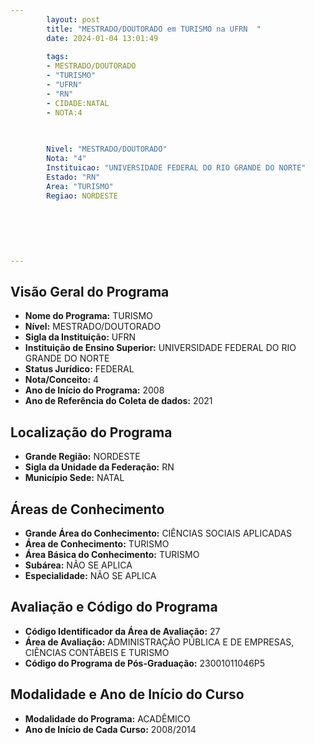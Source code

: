 ```yaml
---
        layout: post
        title: "MESTRADO/DOUTORADO em TURISMO na UFRN  "
        date: 2024-01-04 13:01:49
     
        tags:
        - MESTRADO/DOUTORADO
        - "TURISMO"
        - "UFRN"
        - "RN"
        - CIDADE:NATAL
        - NOTA:4
        
       

        Nivel: "MESTRADO/DOUTORADO"
        Nota: "4"
        Instituicao: "UNIVERSIDADE FEDERAL DO RIO GRANDE DO NORTE"
        Estado: "RN"
        Area: "TURISMO"
        Regiao: NORDESTE
        
        
        
        
        
        
---
```

## Visão Geral do Programa
- **Nome do Programa:** TURISMO
- **Nível:** MESTRADO/DOUTORADO
- **Sigla da Instituição:** UFRN
- **Instituição de Ensino Superior:** UNIVERSIDADE FEDERAL DO RIO GRANDE DO NORTE
- **Status Jurídico:** FEDERAL
- **Nota/Conceito:** 4
- **Ano de Início do Programa:** 2008
- **Ano de Referência do Coleta de dados:** 2021

## Localização do Programa
- **Grande Região:** NORDESTE
- **Sigla da Unidade da Federação:** RN
- **Município Sede:** NATAL

## Áreas de Conhecimento
- **Grande Área do Conhecimento:** CIÊNCIAS SOCIAIS APLICADAS
- **Área de Conhecimento:** TURISMO
- **Área Básica do Conhecimento:** TURISMO
- **Subárea:** NÃO SE APLICA
- **Especialidade:** NÃO SE APLICA

## Avaliação e Código do Programa
- **Código Identificador da Área de Avaliação:** 27
- **Área de Avaliação:** ADMINISTRAÇÃO PÚBLICA E DE EMPRESAS, CIÊNCIAS CONTÁBEIS E TURISMO
- **Código do Programa de Pós-Graduação:** 23001011046P5


## Modalidade e Ano de Início do Curso
- **Modalidade do Programa:** ACADÊMICO
- **Ano de Início de Cada Curso:** 2008/2014
